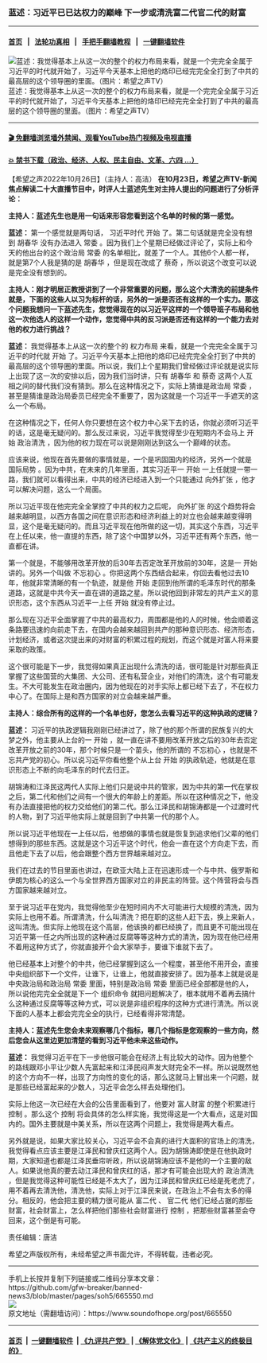 ### 蓝述：习近平已已达权力的巅峰 下一步或清洗富二代官二代的财富
------------------------

#### [首页](https://github.com/gfw-breaker/banned-news3/blob/master/README.md) &nbsp;&nbsp;|&nbsp;&nbsp; [法轮功真相](https://github.com/begood0513/basic/blob/master/README.md)  &nbsp;&nbsp;|&nbsp;&nbsp; [手把手翻墙教程](https://github.com/gfw-breaker/guides/wiki)  &nbsp;&nbsp;|&nbsp;&nbsp; [一键翻墙软件](https://github.com/gfw-breaker/nogfw/blob/master/README.md)  



<div><img alt="蓝述：我觉得基本上从这一次的整个的权力布局来看，就是一个完完全全属于习近平的时代就开始了，习近平今天基本上把他的烙印已经完完全全打到了中共的最高层的这个领导圈的里面。（图片：希望之声TV）" src="https://img.soundofhope.org/2022-10/1666746732086.jpg"/>
<br/><figcaption class="caption">
 蓝述：我觉得基本上从这一次的整个的权力布局来看，就是一个完完全全属于习近平的时代就开始了，习近平今天基本上把他的烙印已经完完全全打到了中共的最高层的这个领导圈的里面。（图片：希望之声TV）
</figcaption></div><hr/>

#### [ 🎬  免翻墙浏览墙外禁闻、观看YouTube热门视频及电视直播](https://github.com/gfw-breaker/HelloWorld)

#### [ 💥  禁书下载（政治、经济、人权、民主自由、文革、六四 ...）](https://github.com/gfw-breaker/books/blob/master/README.md)

<div><div class="Content__Wrapper sc-1bvya0-0 elmmKw">
 <div id="post_place_1">
 </div>
 <p class="meta-top">
  <span class="meta">
   【希望之声2022年10月26日】（主持人：高洁）
  </span>
  <strong>
   在10月23日，希望之声TV-新闻焦点解读二十大直播节目中，时评人士蓝述先生对主持人提出的问题进行了分析评论：
  </strong>
 </p>
 <p>
  <strong>
   主持人：蓝述先生也是用一句话来形容您看到这个名单的时候的第一感觉。
  </strong>
 </p>
 <p>
  <strong>
   蓝述：
  </strong>
  第一个感觉就是两句话，
  <ok href="/term/68392">
   习近平时代
  </ok>
  <ok href="/term/221926">
   开始
  </ok>
  了。第二句话就是完全没有想到
  <ok href="/term/3573">
   胡春华
  </ok>
  没有办法进入
  <ok href="/term/12505">
   常委
  </ok>
  。因为我们上个星期已经做过评论了，实际上和今天的他出台的这个政治局
  <ok href="/term/12505">
   常委
  </ok>
  的名单相比，就差了一个人。其他6个人都一样，就是第7个人我是猜的是
  <ok href="/term/3573">
   胡春华
  </ok>
  ，但是现在改成了
  <ok href="/term/13172">
   蔡奇
  </ok>
  ，所以说这个改变可以说是完全没有想到的。
 </p>
 <p>
  <strong>
   主持人：刚才明居正教授讲到了一个非常重要的问题，那么这个大清洗的前提条件就是，下面的这些人以习为标杆的话，另外的一派是否还有这样的一个实力。那这个问题我想问一下蓝述先生，您觉得现在的以习近平这样的一个领导班子布局和他这一次他选人的这样一个动作，您觉得中共的反习派是否还有这样的一个能力去对他的权力进行挑战？
  </strong>
 </p>
 <p>
  <strong>
   蓝述：
  </strong>
  我觉得基本上从这一次的整个的
  <ok href="/term/475061">
   权力布局
  </ok>
  来看，就是一个完完全全属于习近平的时代就
  <ok href="/term/221926">
   开始
  </ok>
  了。习近平今天基本上把他的烙印已经完完全全打到了中共的最高层的这个领导圈的里面。所以说，我们上个星期我们曾经做过评论就是说实际上出现了这一次的安排以后，因为我们当时讲，只有
  <ok href="/term/3573">
   胡春华
  </ok>
  和
  <ok href="/term/13172">
   蔡奇
  </ok>
  这两个人互相之间的替代我们没有猜到。那么在这种情况之下，实际上猜谁是政治局
  <ok href="/term/12505">
   常委
  </ok>
  ，甚至是猜谁是政治局委员已经完全不重要了，因为这就是一个习近平一手遮天的这么一个布局。
 </p>
 <p>
  在这种情况之下，任何人你只要想在这个权力中心呆下去的话，你就必须听习近平的话，这是毫无疑问的。那么反过来说，习近平我觉得至少在短期内不会马上
  <ok href="/term/221926">
   开始
  </ok>
  <ok href="/term/22485">
   政治清洗
  </ok>
  ，因为他的权力现在可以说是刚刚达到这么一个巅峰的状态。
 </p>
 <p>
  应该来说，他现在首先要做的事情就是，一个是巩固国内的经济，另外一个就是
  <ok href="/term/408154">
   国际局势
  </ok>
  。因为中共，在未来的几年里面，其实习近平一
  <ok href="/term/221926">
   开始
  </ok>
  一上任就提一带一路，我们就可以看得出来，中共的经济已经进入到一个只能通过
  <ok href="/term/799578">
   向外扩张
  </ok>
  ，他才可以解决问题，这么一个局面。
 </p>
 <p>
  所以习近平现在他完完全全掌控了中共的权力之后呢，
  <ok href="/term/799578">
   向外扩张
  </ok>
  的这个趋势将会越来越明显，以西方各国之间在意识形态和经济利益上的对立也会越来越变得明显，这个是毫无疑问的。而且习近平现在他所做的这一切，其实这个东西，习近平在上任以来，他一直提的东西，除了这个中国梦以外，习近平还有两个东西，他一直都在讲。
 </p>
 <p>
  第一个就是，不能够用改革开放的后30年去否定改革开放前的30年，这是一
  <ok href="/term/221926">
   开始
  </ok>
  讲的。另外一个叫做
  <ok href="/term/2183">
   不忘初心
  </ok>
  。你把这两个东西结合起来，你回去看他过去10年，他就非常清晰的有一个轨迹，就是他
  <ok href="/term/221926">
   开始
  </ok>
  走回到他所谓的毛泽东时代的那条道路，这就是中共今天一直在讲的道路之星。所以说他回到非常左的共产主义的意识形态，这个东西从习近平一上任
  <ok href="/term/221926">
   开始
  </ok>
  就没有停止过。
 </p>
 <p>
  那么现在习近平全面掌握了中共的最高权力，周围都是他的人的时候，他会顺着这条路要迅速的向前走下去，在国内会越来越回到共产的那种意识形态、经济形态，计划经济，或者这次提出来的对财富的积累过程的规划，而这个就是对富人将来要采取的政策。
 </p>
 <p>
  这个很可能是下一步，我觉得如果真正出现什么清洗的话，很可能是针对那些真正掌握了这些国营的大集团、大公司、还有私营企业，对他们的清洗，这个有可能发生。不大可能发生在政治圈内，因为他现在的对手实际上都已经下去了，不在权力中心了。在国际上是和西方国家的对立会越来越严重。
 </p>
 <p>
  <strong>
   主持人：综合所有的这样的一个名单也好，您怎么去看习近平的这种执政的逻辑？
  </strong>
 </p>
 <p>
  <strong>
   蓝述：
  </strong>
  习近平的执政逻辑我刚刚已经讲过了，除了他的那个所谓的民族复兴的大梦之外，他主要从上台的一
  <ok href="/term/221926">
   开始
  </ok>
  ，就一直在讲不要用改革开放之后的30年去否定改革开放之前的30年，那个时候只是一个苗头，他的所谓的
  <ok href="/term/2183">
   不忘初心
  </ok>
  ，也就是不忘共产党的初心。所以说习近平你看他整个从上台
  <ok href="/term/221926">
   开始
  </ok>
  的执政轨迹，他就是在意识形态上不断的向毛泽东的时代去归正。
 </p>
 <p>
  胡锦涛和江泽民这两代人实际上他们只是说中共的管家，因为中共的第一代在掌权之后，第二代和他们之间有一个很大的年龄上的差距。所以在这种情况之下，他没有办法直接把他的权力交给他们的第二代。那么江泽民和胡锦涛都是一个过渡时代的人物，到了习近平他实际上就是回到了中共第一代的那个人。
 </p>
 <p>
  所以说习近平他现在一上任以后，他想做的事情也就是恢复到追求他们父辈的他们想得到的那些东西。这就是这个习近平这个时代，他会一直在这个方向走下去，而且他走下去了以后，他会跟整个西方世界越来越对立。
 </p>
 <p>
  我们在过去的节目里面也讲过，在欧亚大陆上正在迅速形成一个与中共、俄罗斯和伊朗为核心的这么一个与全世界西方国家对立的非民主的阵营。这个阵营将会与西方国家越来越对立。
 </p>
 <p>
  至于说习近平在党内，我觉得他至少在短时间内不大可能进行大规模的清洗，因为实际上也用不着。所谓清洗，什么叫清洗？把在职的这些人赶下去，换上来新人，这叫清洗。但实际上他现在这个高层，他该换的都已经换了，而且更不可能出现在习近平第一任之内所出现的这种通过反腐等等这种方式的清洗，因为现在他已经用不着用这种方式了，你就直接开个会大家举手，要谁下谁就下去了。
 </p>
 <p>
  他已经基本上对整个的中共，他已经掌握到这么一个程度，甚至他不用开会，直接中央组织部下一个文件，让谁下，让谁上，他就直接安排了。因为基本上就是说是中央政治局和政治局
  <ok href="/term/12505">
   常委
  </ok>
  里面，特别是政治局
  <ok href="/term/12505">
   常委
  </ok>
  里面已经全部都是他的人，所以说他完完全全就是下一个
  <ok href="/term/799572">
   组织命令
  </ok>
  就把问题解决了，根本就用不着再去搞什么这种通过反腐等等这种方式，可以说是非组织程序的这种方式进行清洗。所以说下面的人基本上都会完完全全的执行，已经看得非常清楚。
 </p>
 <p>
  <strong>
   主持人：蓝述先生您会未来观察哪几个指标，哪几个指标是您观察的一些方向，然后您会从这里边更加清楚的看到习近平他未来这些动作。
  </strong>
 </p>
 <p>
  <strong>
   蓝述：
  </strong>
  我觉得习近平在下一步他很可能会在经济上有比较大的动作。因为他整个的路线跟邓小平让少数人先富起来和江泽民闷声发大财完全不一样。所以说既然他的这个方向不一样，出现了方向性的变化的话，那么这就马上冒出来一个问题，就是那些已经富起来的少数人，习近平会怎么样去处理他们。
 </p>
 <p>
  实际上他这一次已经在大会的公告里面看到了，他要对
  <ok href="/term/799581">
   富人财富
  </ok>
  的整个积累进行
  <ok href="/term/13271">
   控制
  </ok>
  。那么这个
  <ok href="/term/13271">
   控制
  </ok>
  将会具体的怎么样实施，我觉得这是一个大看点，这是对国内的。国外主要就是中美关系，所以在这两个问题上，我觉得是两大看点。
 </p>
 <p>
  另外就是说，如果大家比较关心，习近平会不会真的进行大面积的官场上的清洗，我觉得看点应该主要是江泽民和曾庆红这两个人。因为胡锦涛即使是在他执政时期，大家知道也都是江泽民垂帘听政，所以说胡锦涛应该不是他的一个主要的敌人。如果说他真的要去动江泽民和曾庆红的话，那才有可能会出现大的
  <ok href="/term/22485">
   政治清洗
  </ok>
  ，但是我觉得这种可能性已经是不太大了，因为江泽民和曾庆红已经是死老虎了，用不着再去清洗他，清洗他，实际上对于江泽民来说，在政治上不会有太多的得分。相反的，他会把主要的精力很可能从
  <ok href="/term/42058">
   富二代
  </ok>
  、
  <ok href="/term/29136">
   官二代
  </ok>
  他们已经占据的那些财富，社会财富上，怎么样把他们那些社会财富进行
  <ok href="/term/13271">
   控制
  </ok>
  ，把那些财富甚至会夺回来，这个倒是有可能。
 </p>
 <p class="meta-btm">
  责任编辑：唐洁
 </p>
 <p class="meta-btm">
  希望之声版权所有，未经希望之声书面允许，不得转载，违者必究。
 </p>
</div>
</div>
<hr/>
手机上长按并复制下列链接或二维码分享本文章：<br/>
https://github.com/gfw-breaker/banned-news3/blob/master/pages/soh5/665550.md <br/>
<a href='https://github.com/gfw-breaker/banned-news3/blob/master/pages/soh5/665550.md'><img src='https://github.com/gfw-breaker/banned-news3/blob/master/pages/soh5/665550.md.png'/></a> <br/>
原文地址（需翻墙访问）：https://www.soundofhope.org/post/665550


------------------------
#### [首页](https://github.com/gfw-breaker/banned-news3/blob/master/README.md) &nbsp;|&nbsp; [一键翻墙软件](https://github.com/gfw-breaker/nogfw/blob/master/README.md) &nbsp;| [《九评共产党》](https://github.com/gfw-breaker/9ping.md/blob/master/README.md#九评之一评共产党是什么) | [《解体党文化》](https://github.com/gfw-breaker/jtdwh.md/blob/master/README.md) | [《共产主义的终极目的》](https://github.com/gfw-breaker/gczydzjmd.md/blob/master/README.md)


<img src='http://gfw-breaker.win/banned-news3/pages/soh5/665550.md' width='0px' height='0px'/>